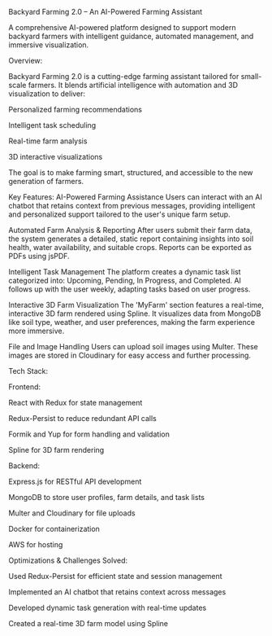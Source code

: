 Backyard Farming 2.0 – An AI-Powered Farming Assistant

A comprehensive AI-powered platform designed to support modern backyard farmers with intelligent guidance, automated management, and immersive visualization.

Overview:

Backyard Farming 2.0 is a cutting-edge farming assistant tailored for small-scale farmers. It blends artificial intelligence with automation and 3D visualization to deliver:

 Personalized farming recommendations

 Intelligent task scheduling

 Real-time farm analysis

 3D interactive visualizations
 
The goal is to make farming smart, structured, and accessible to the new generation of farmers.

Key Features:
 AI-Powered Farming Assistance
    Users can interact with an AI chatbot that retains context from previous messages, providing intelligent and personalized support tailored to the user's unique farm setup.

 Automated Farm Analysis & Reporting
    After users submit their farm data, the system generates a detailed, static report containing insights into soil health, water availability, and suitable crops.
    Reports can be exported as PDFs using jsPDF.

 Intelligent Task Management
    The platform creates a dynamic task list categorized into: Upcoming, Pending, In Progress, and Completed.
    AI follows up with the user weekly, adapting tasks based on user progress.

 Interactive 3D Farm Visualization
    The 'MyFarm' section features a real-time, interactive 3D farm rendered using Spline.
    It visualizes data from MongoDB like soil type, weather, and user preferences, making the farm experience more immersive.

 File and Image Handling
    Users can upload soil images using Multer. These images are stored in Cloudinary for easy access and further processing.

Tech Stack:

Frontend:

React with Redux for state management

Redux-Persist to reduce redundant API calls

Formik and Yup for form handling and validation

Spline for 3D farm rendering

Backend:

Express.js for RESTful API development

MongoDB to store user profiles, farm details, and task lists

Multer and Cloudinary for file uploads

Docker for containerization 

AWS for hosting 

Optimizations & Challenges Solved:

Used Redux-Persist for efficient state and session management

Implemented an AI chatbot that retains context across messages

Developed dynamic task generation with real-time updates

Created a real-time 3D farm model using Spline
